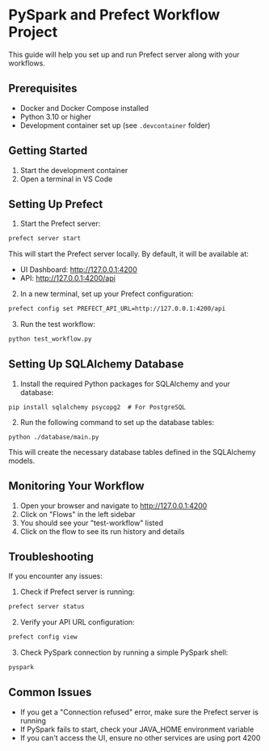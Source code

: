 # PySpark and Prefect Workflow Project

This guide will help you set up and run Prefect server along with your workflows.

## Prerequisites

- Docker and Docker Compose installed
- Python 3.10 or higher
- Development container set up (see `.devcontainer` folder)

## Getting Started

1. Start the development container
2. Open a terminal in VS Code

## Setting Up Prefect

1. Start the Prefect server:
```bash
prefect server start
```

This will start the Prefect server locally. By default, it will be available at:
- UI Dashboard: http://127.0.0.1:4200
- API: http://127.0.0.1:4200/api

2. In a new terminal, set up your Prefect configuration:
```bash
prefect config set PREFECT_API_URL=http://127.0.0.1:4200/api
```

3. Run the test workflow:
```bash
python test_workflow.py
```

## Setting Up SQLAlchemy Database

1. Install the required Python packages for SQLAlchemy and your database:
```
pip install sqlalchemy psycopg2  # For PostgreSQL
```
2. Run the following command to set up the database tables:

```
python ./database/main.py
```
This will create the necessary database tables defined in the SQLAlchemy models.

## Monitoring Your Workflow

1. Open your browser and navigate to http://127.0.0.1:4200
2. Click on "Flows" in the left sidebar
3. You should see your "test-workflow" listed
4. Click on the flow to see its run history and details

## Troubleshooting

If you encounter any issues:

1. Check if Prefect server is running:
```bash
prefect server status
```

2. Verify your API URL configuration:
```bash
prefect config view
```

3. Check PySpark connection by running a simple PySpark shell:
```bash
pyspark
```

## Common Issues

- If you get a "Connection refused" error, make sure the Prefect server is running
- If PySpark fails to start, check your JAVA_HOME environment variable
- If you can't access the UI, ensure no other services are using port 4200

